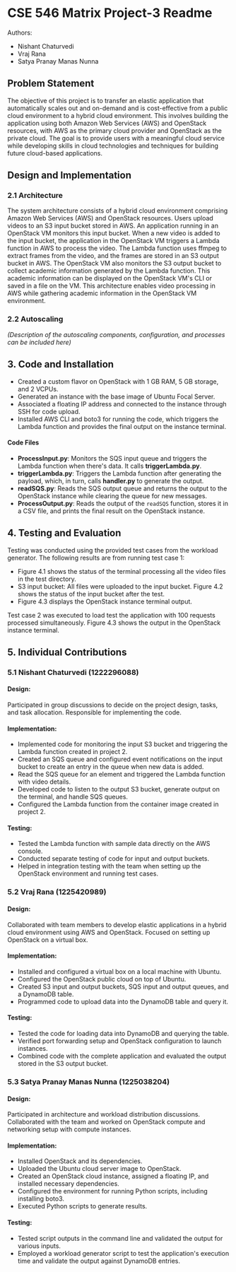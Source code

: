 # CSE 546 Matrix Project-3 Readme

Authors:
- Nishant Chaturvedi
- Vraj Rana
- Satya Pranay Manas Nunna

## Problem Statement

The objective of this project is to transfer an elastic application that automatically scales out and on-demand and is cost-effective from a public cloud environment to a hybrid cloud environment. This involves building the application using both Amazon Web Services (AWS) and OpenStack resources, with AWS as the primary cloud provider and OpenStack as the private cloud. The goal is to provide users with a meaningful cloud service while developing skills in cloud technologies and techniques for building future cloud-based applications.

## Design and Implementation

### 2.1 Architecture

The system architecture consists of a hybrid cloud environment comprising Amazon Web Services (AWS) and OpenStack resources. Users upload videos to an S3 input bucket stored in AWS. An application running in an OpenStack VM monitors this input bucket. When a new video is added to the input bucket, the application in the OpenStack VM triggers a Lambda function in AWS to process the video. The Lambda function uses ffmpeg to extract frames from the video, and the frames are stored in an S3 output bucket in AWS. The OpenStack VM also monitors the S3 output bucket to collect academic information generated by the Lambda function. This academic information can be displayed on the OpenStack VM's CLI or saved in a file on the VM. This architecture enables video processing in AWS while gathering academic information in the OpenStack VM environment.

### 2.2 Autoscaling

_(Description of the autoscaling components, configuration, and processes can be included here)_

## 3. Code and Installation

- Created a custom flavor on OpenStack with 1 GB RAM, 5 GB storage, and 2 VCPUs.
- Generated an instance with the base image of Ubuntu Focal Server.
- Associated a floating IP address and connected to the instance through SSH for code upload.
- Installed AWS CLI and boto3 for running the code, which triggers the Lambda function and provides the final output on the instance terminal.

#### Code Files

- **ProcessInput.py**: Monitors the SQS input queue and triggers the Lambda function when there's data. It calls **triggerLambda.py**.
- **triggerLambda.py**: Triggers the Lambda function after generating the payload, which, in turn, calls **handler.py** to generate the output.
- **readSQS.py**: Reads the SQS output queue and returns the output to the OpenStack instance while clearing the queue for new messages.
- **ProcessOutput.py**: Reads the output of the `readSQS` function, stores it in a CSV file, and prints the final result on the OpenStack instance.

## 4. Testing and Evaluation

Testing was conducted using the provided test cases from the workload generator. The following results are from running test case 1:

- Figure 4.1 shows the status of the terminal processing all the video files in the test directory.
- S3 input bucket: All files were uploaded to the input bucket. Figure 4.2 shows the status of the input bucket after the test.
- Figure 4.3 displays the OpenStack instance terminal output.

Test case 2 was executed to load test the application with 100 requests processed simultaneously. Figure 4.3 shows the output in the OpenStack instance terminal.

## 5. Individual Contributions

### 5.1 Nishant Chaturvedi (1222296088)

#### Design:

Participated in group discussions to decide on the project design, tasks, and task allocation. Responsible for implementing the code.

#### Implementation:

- Implemented code for monitoring the input S3 bucket and triggering the Lambda function created in project 2.
- Created an SQS queue and configured event notifications on the input bucket to create an entry in the queue when new data is added.
- Read the SQS queue for an element and triggered the Lambda function with video details.
- Developed code to listen to the output S3 bucket, generate output on the terminal, and handle SQS queues.
- Configured the Lambda function from the container image created in project 2.

#### Testing:

- Tested the Lambda function with sample data directly on the AWS console.
- Conducted separate testing of code for input and output buckets.
- Helped in integration testing with the team when setting up the OpenStack environment and running test cases.

### 5.2 Vraj Rana (1225420989)

#### Design:

Collaborated with team members to develop elastic applications in a hybrid cloud environment using AWS and OpenStack. Focused on setting up OpenStack on a virtual box.

#### Implementation:

- Installed and configured a virtual box on a local machine with Ubuntu.
- Configured the OpenStack public cloud on top of Ubuntu.
- Created S3 input and output buckets, SQS input and output queues, and a DynamoDB table.
- Programmed code to upload data into the DynamoDB table and query it.

#### Testing:

- Tested the code for loading data into DynamoDB and querying the table.
- Verified port forwarding setup and OpenStack configuration to launch instances.
- Combined code with the complete application and evaluated the output stored in the S3 output bucket.

### 5.3 Satya Pranay Manas Nunna (1225038204)

#### Design:

Participated in architecture and workload distribution discussions. Collaborated with the team and worked on OpenStack compute and networking setup with compute instances.

#### Implementation:

- Installed OpenStack and its dependencies.
- Uploaded the Ubuntu cloud server image to OpenStack.
- Created an OpenStack cloud instance, assigned a floating IP, and installed necessary dependencies.
- Configured the environment for running Python scripts, including installing boto3.
- Executed Python scripts to generate results.

#### Testing:

- Tested script outputs in the command line and validated the output for various inputs.
- Employed a workload generator script to test the application's execution time and validate the output against DynamoDB entries.